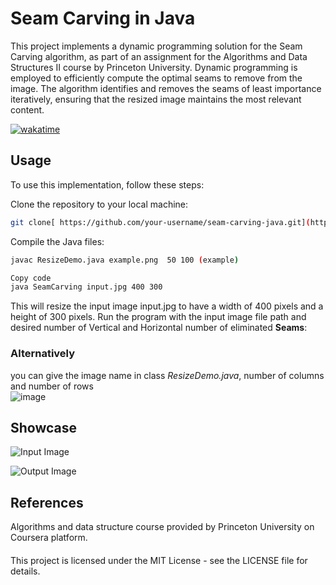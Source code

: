 
# Seam Carving  in Java
This project implements a dynamic programming solution for the Seam Carving algorithm, as part of an assignment for the Algorithms and Data Structures II course by Princeton University.
Dynamic programming is employed to efficiently compute the optimal seams to remove from the image. The algorithm identifies and removes the seams of least importance iteratively, ensuring that the resized image maintains the most relevant content.

[![wakatime](https://wakatime.com/badge/user/1573cfda-f106-4c1b-87c2-64cdbd982d7a/project/018d47c9-362d-41ed-8e70-d969b82195ee.svg)](https://wakatime.com/badge/user/1573cfda-f106-4c1b-87c2-64cdbd982d7a/project/018d47c9-362d-41ed-8e70-d969b82195ee)
## Usage
To use this implementation, follow these steps:

Clone the repository to your local machine:
```bash
git clone[ https://github.com/your-username/seam-carving-java.git](https://github.com/ahmedSherif-eng/SeamCarver.git)
```
Compile the Java files:
```bash
javac ResizeDemo.java example.png  50 100 (example)
```
```bash
Copy code
java SeamCarving input.jpg 400 300
```
This will resize the input image input.jpg to have a width of 400 pixels and a height of 300 pixels.
Run the program with the input image file path and desired number of Vertical and Horizontal number of eliminated **Seams**:

### Alternatively
you can give the image name in class *ResizeDemo.java*, number of columns and number of rows  
![image](https://github.com/ahmedSherif-eng/SeamCarver/assets/72231218/cc7203a4-58f7-440a-9ec0-911575ea4a67)



## Showcase
![Input Image](https://github.com/ahmedSherif-eng/SeamCarver/assets/72231218/ead0be0f-80f5-4c23-91c4-12970c6ad5b9)


![Output Image
](https://github.com/ahmedSherif-eng/SeamCarver/assets/72231218/84394e9c-6a91-4ff3-920a-85d9a2f7ca76)

## References
Algorithms and data structure course provided by Princeton University on Coursera platform.
####
This project is licensed under the MIT License - see the LICENSE file for details.
